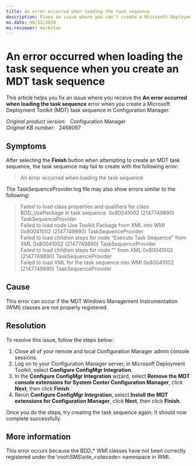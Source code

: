 ```yaml
---
title: An error occurred when loading the task sequence 
description: Fixes an issue where you can't create a Microsoft Deployment Toolkit task sequence in Configuration Manager.
ms.date: 08/12/2020
ms.reviewer: markstan
---
```

# An error occurred when loading the task sequence when you create an MDT task sequence

This article helps you fix an issue where you receive the **An error occurred when loading the task sequence** error when you create a Microsoft Deployment Toolkit (MDT) task sequence in Configuration Manager.

_Original product version:_ &nbsp; Configuration Manager  
_Original KB number:_ &nbsp; 2468097

## Symptoms

After selecting the **Finish** button when attempting to create an MDT task sequence, the task sequence may fail to create with the following error:

> An error occurred when loading the task sequence

The TaskSequenceProvider.log file may also show errors similar to the following:

> Failed to load class properties and qualifiers for class BDD_UsePackage in task sequence. 0x80041002 (2147749890) TaskSequenceProvider  
> Failed to load node Use Toolkit Package from XML into WMI 0x80041002 (2147749890) TaskSequenceProvider  
> Failed to load children steps for node "Execute Task Sequence" from XML 0x80041002 (2147749890) TaskSequenceProvider  
> Failed to load children steps for node "" from XML 0x80041002 (2147749890)  TaskSequenceProvider  
> Failed to load XML for the task sequence into WMI 0x80041002 (2147749890) TaskSequenceProvider

## Cause

This error can occur if the MDT Windows Management Instrumentation (WMI) classes are not properly registered.

## Resolution

To resolve this issue, follow the steps below:

1. Close all of your remote and local Configuration Manager admin console sessions.
2. Log on to your Configuration Manager server, in Microsoft Deployment Toolkit, select **Configure ConfigMgr Integration**.
3. In the **Configure ConfigMgr Integration** wizard, select **Remove the MDT console extensions for System Center Configuration Manager**, click **Next**, then click **Finish**.
4. Rerun **Configure ConfigMgr Integration**, select **Install the MDT extensions for Configuration Manager**, click **Next**, then click **Finish**.

Once you do the steps, try creating the task sequence again. It should now complete successfully.

## More information

This error occurs because the BDD_* WMI classes have not been correctly registered under the \root\SMS\site_\<sitecode> namespace in WMI.
